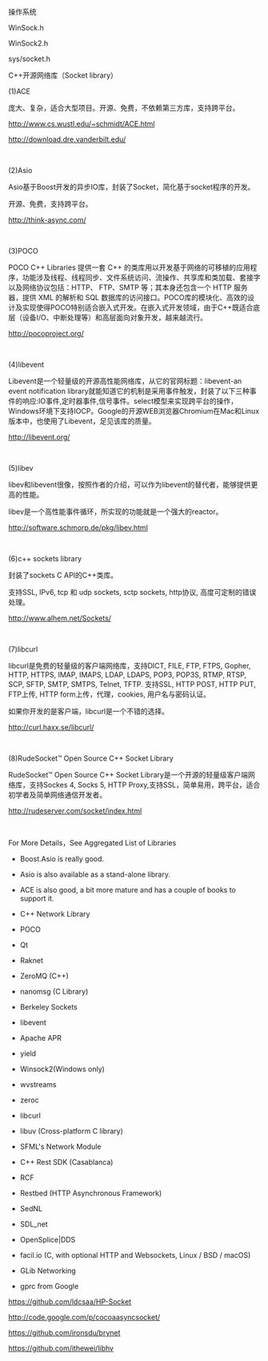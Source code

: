 操作系统

WinSock.h

WinSock2.h

sys/socket.h





C++开源网络库（Socket library）

(1)ACE

庞大、复杂，适合大型项目。开源、免费，不依赖第三方库，支持跨平台。

http://www.cs.wustl.edu/~schmidt/ACE.html

http://download.dre.vanderbilt.edu/

 

(2)Asio

Asio基于Boost开发的异步IO库，封装了Socket，简化基于socket程序的开发。

开源、免费，支持跨平台。

http://think-async.com/

 

(3)POCO

POCO C++ Libraries 提供一套 C++ 的类库用以开发基于网络的可移植的应用程序，功能涉及线程、线程同步、文件系统访问、流操作、共享库和类加载、套接字以及网络协议包括：HTTP、 FTP、SMTP 等；其本身还包含一个 HTTP 服务器，提供 XML 的解析和 SQL 数据库的访问接口。POCO库的模块化、高效的设计及实现使得POCO特别适合嵌入式开发。在嵌入式开发领域，由于C++既适合底层（设备I/O、中断处理等）和高层面向对象开发，越来越流行。

http://pocoproject.org/

 

(4)libevent

Libevent是一个轻量级的开源高性能网络库，从它的官网标题：libevent-an event notification library就能知道它的机制是采用事件触发，封装了以下三种事件的响应:IO事件,定时器事件,信号事件。select模型来实现跨平台的操作，Windows环境下支持IOCP。Google的开源WEB浏览器Chromium在Mac和Linux版本中，也使用了Libevent，足见该库的质量。

http://libevent.org/

 

(5)libev

libev和libevent很像，按照作者的介绍，可以作为libevent的替代者，能够提供更高的性能。

libev是一个高性能事件循环，所实现的功能就是一个强大的reactor。

http://software.schmorp.de/pkg/libev.html

 

(6)c++ sockets library

封装了sockets C API的C++类库。

支持SSL, IPv6, tcp 和 udp sockets, sctp sockets, http协议, 高度可定制的错误处理。

http://www.alhem.net/Sockets/

 

(7)libcurl

libcurl是免费的轻量级的客户端网络库，支持DICT, FILE, FTP, FTPS, Gopher, HTTP, HTTPS, IMAP, IMAPS, LDAP, LDAPS, POP3, POP3S, RTMP, RTSP, SCP, SFTP, SMTP, SMTPS, Telnet, TFTP. 支持SSL, HTTP POST, HTTP PUT, FTP上传, HTTP form上传，代理，cookies, 用户名与密码认证。

如果你开发的是客户端，libcurl是一个不错的选择。

http://curl.haxx.se/libcurl/

 

(8)RudeSocket™ Open Source C++ Socket Library

RudeSocket™ Open Source C++ Socket Library是一个开源的轻量级客户端网络库，支持Sockes 4, Socks 5, HTTP Proxy,支持SSL，简单易用，跨平台，适合初学者及简单网络通信开发者。

http://rudeserver.com/socket/index.html

 

For More Details，See Aggregated List of Libraries

- Boost.Asio is really good.

- Asio is also available as a stand-alone library.

- ACE is also good, a bit more mature and has a couple of books to support it.

- C++ Network Library

- POCO

- Qt

- Raknet

- ZeroMQ (C++)

- nanomsg (C Library)

- Berkeley Sockets

- libevent

- Apache APR

- yield

- Winsock2(Windows only)

- wvstreams

- zeroc

- libcurl

- libuv (Cross-platform C library)

- SFML's Network Module

- C++ Rest SDK (Casablanca)

- RCF

- Restbed (HTTP Asynchronous Framework)

- SedNL

- SDL_net

- OpenSplice|DDS

- facil.io (C, with optional HTTP and Websockets, Linux / BSD / macOS)

- GLib Networking

- gprc from Google



https://github.com/ldcsaa/HP-Socket

http://code.google.com/p/cocoaasyncsocket/

https://github.com/ironsdu/brynet

https://github.com/ithewei/libhv